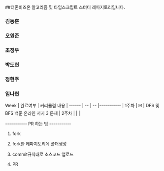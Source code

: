 ##더존비즈온 알고리즘 및 타입스크립트 스터디 레파지토리입니다.

### 김동훈
### 오원준
### 조정우
### 박도현
### 정현주
### 임나현

 Week | 완료여부 | 커리큘럼 내용 |
 ------ | -- | -- |----------- |
 1주차 | ☑️ | DFS 및 BFS 백준 온라인 저지 3 문제 |
 2주차 |   |                              |

----------- PR 하는 법 -----------

1. fork

2. fork한 레파지토리에 폴더생성

3. commit규칙대로 소스코드 업로드

4. PR
